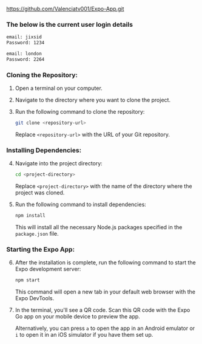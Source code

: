 https://github.com/Valenciatv001/Expo-App.git

### The below is the current user login details 

   ```bash
   email: jixsid
   Password: 1234
   ```

   
   ```bash
   email: london
   Password: 2264
   ```


### Cloning the Repository:

1. Open a terminal on your computer.

2. Navigate to the directory where you want to clone the project.

3. Run the following command to clone the repository:

   ```bash
   git clone <repository-url>
   ```

   Replace `<repository-url>` with the URL of your Git repository.

### Installing Dependencies:

4. Navigate into the project directory:

   ```bash
   cd <project-directory>
   ```

   Replace `<project-directory>` with the name of the directory where the project was cloned.

5. Run the following command to install dependencies:

   ```bash
   npm install
   ```

   This will install all the necessary Node.js packages specified in the `package.json` file.

### Starting the Expo App:

6. After the installation is complete, run the following command to start the Expo development server:

   ```bash
   npm start
   ```

   This command will open a new tab in your default web browser with the Expo DevTools.

7. In the terminal, you'll see a QR code. Scan this QR code with the Expo Go app on your mobile device to preview the app.

   Alternatively, you can press `a` to open the app in an Android emulator or `i` to open it in an iOS simulator if you have them set up.

